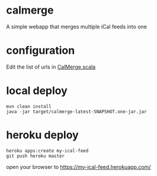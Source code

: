 # calmerge
A simple webapp that merges multiple iCal feeds into one

# configuration

Edit the list of urls in [CalMerge.scala](src/main/scala/us/penrose/calmerge/CalMerge.scala)

# local deploy

    mvn clean install
    java -jar target/calmerge-latest-SNAPSHOT.one-jar.jar

# heroku deploy

    heroku apps:create my-ical-feed
    git push heroku master

open your browser to https://my-ical-feed.herokuapp.com/
